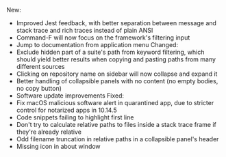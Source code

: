 New:
  - Improved Jest feedback, with better separation between message and stack trace and rich traces instead of plain ANSI
  - Command-F will now focus on the framework's filtering input
  - Jump to documentation from application menu
Changed:
  - Exclude hidden part of a suite's path from keyword filtering, which should yield better results when copying and pasting paths from many different sources
  - Clicking on repository name on sidebar will now collapse and expand it
  - Better handling of collapsible panels with no content (no empty bodies, no copy button)
  - Software update improvements
Fixed:
  - Fix macOS malicious software alert in quarantined app, due to stricter control for notarized apps in 10.14.5
  - Code snippets failing to highlight first line
  - Don't try to calculate relative paths to files inside a stack trace frame if they're already relative
  - Odd filename truncation in relative paths in a collapsible panel's header
  - Missing icon in about window
